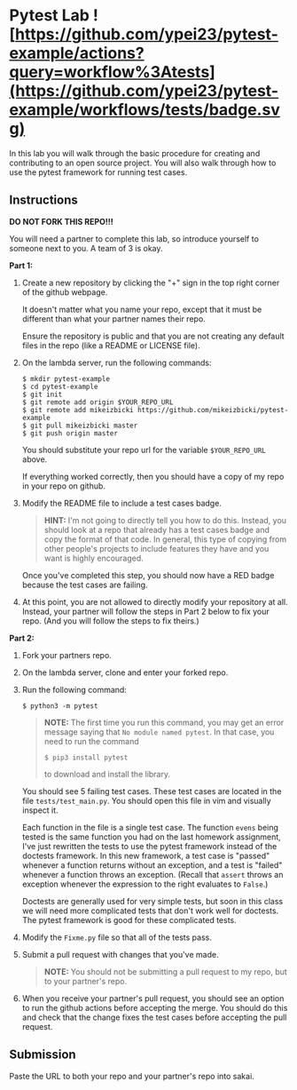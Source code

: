 # Pytest Lab ![https://github.com/ypei23/pytest-example/actions?query=workflow%3Atests](https://github.com/ypei23/pytest-example/workflows/tests/badge.svg)

In this lab you will walk through the basic procedure for creating and contributing to an open source project.
You will also walk through how to use the pytest framework for running test cases.

## Instructions

**DO NOT FORK THIS REPO!!!**

You will need a partner to complete this lab,
so introduce yourself to someone next to you.
A team of 3 is okay.

**Part 1:**

1. Create a new repository by clicking the "+" sign in the top right corner of the github webpage.
   
   It doesn't matter what you name your repo, except that it must be different than what your partner names their repo.
   
   Ensure the repository is public and that you are not creating any default files in the repo (like a README or LICENSE file).

1. On the lambda server, run the following commands:
    ```
    $ mkdir pytest-example
    $ cd pytest-example
    $ git init
    $ git remote add origin $YOUR_REPO_URL
    $ git remote add mikeizbicki https://github.com/mikeizbicki/pytest-example
    $ git pull mikeizbicki master
    $ git push origin master
    ```
    You should substitute your repo url for the variable `$YOUR_REPO_URL` above.

    If everything worked correctly, then you should have a copy of my repo in your repo on github.

1. Modify the README file to include a test cases badge.

    > **HINT:**
    > I'm not going to directly tell you how to do this.
    > Instead, you should look at a repo that already has a test cases badge and copy the format of that code.
    > In general, this type of copying from other people's projects to include features they have and you want is highly encouraged.

   Once you've completed this step, you should now have a RED badge because the test cases are failing.

1. At this point, you are not allowed to directly modify your repository at all.
    Instead, your partner will follow the steps in Part 2 below to fix your repo.
    (And you will follow the steps to fix theirs.)

**Part 2:**

1. Fork your partners repo.

1. On the lambda server, clone and enter your forked repo.

1. Run the following command:
    ```
    $ python3 -m pytest
    ```

    > **NOTE:**
    > The first time you run this command, you may get an error message saying that `No module named pytest`.
    > In that case, you need to run the command
    > ```
    > $ pip3 install pytest
    > ```
    > to download and install the library.

    You should see 5 failing test cases.
    These test cases are located in the file `tests/test_main.py`.
    You should open this file in vim and visually inspect it.

    Each function in the file is a single test case.
    The function `evens` being tested is the same function you had on the last homework assignment,
    I've just rewritten the tests to use the pytest framework instead of the doctests framework.
    In this new framework, a test case is "passed" whenever a function returns without an exception,
    and a test is "failed" whenever a function throws an exception.
    (Recall that `assert` throws an exception whenever the expression to the right evaluates to `False`.)

    Doctests are generally used for very simple tests,
    but soon in this class we will need more complicated tests that don't work well for doctests.
    The pytest framework is good for these complicated tests.

1. Modify the `Fixme.py` file so that all of the tests pass.

1. Submit a pull request with changes that you've made.

    > **NOTE:**
    > You should not be submitting a pull request to my repo,
    > but to your partner's repo.

1. When you receive your partner's pull request, you should see an option to run the github actions before accepting the merge.
    You should do this and check that the change fixes the test cases before accepting the pull request.

## Submission

Paste the URL to both your repo and your partner's repo into sakai.
